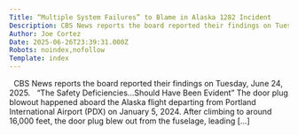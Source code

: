 ```yaml
---
Title: “Multiple System Failures” to Blame in Alaska 1282 Incident
Description: CBS News reports the board reported their findings on Tuesday, June 24, 2025.   “The Safety Deficiencies…Should Have Been Evident” The door plug blowout happened aboard the Alaska flight departing fro...
Author: Joe Cortez
Date: 2025-06-26T23:39:31.000Z
Robots: noindex,nofollow
Template: index
---
```

&#160; CBS News reports the board reported their findings on Tuesday, June 24, 2025.   &#8220;The Safety Deficiencies…Should Have Been Evident” The door plug blowout happened aboard the Alaska flight departing from Portland International Airport (PDX) on January 5, 2024. After climbing to around 16,000 feet, the door plug blew out from the fuselage, leading [&#8230;]